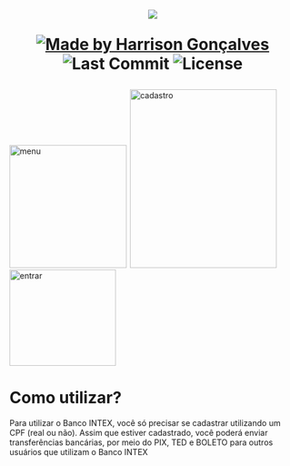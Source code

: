 <h1 align="center">
<img src="https://i.ibb.co/GtFZJw2/intex.png">
</a>

<p align="center">
  <a href="https://github.com/harrisongoncalves">
    <img alt="Made by Harrison Gonçalves" src="https://img.shields.io/badge/made%20by-Harrison%20Gonçalves-brightgreen">
  </a>
<img alt="Last Commit" src="https://img.shields.io/github/last-commit/harrisongoncalves/BancoINTEX">
<img alt="License" src="https://shields.io/badge/license-MIT-green">
</h1>

<div>
    <img src="https://i.ibb.co/Gdmk49H/menu.png" alt="menu" width="206" height="216" style="margin-right:2px;">
    <img src="https://i.ibb.co/w0RY90s/cadastrar.png" alt="cadastro" width="258" height="314" style="margin-right:-2px;">
    <img src="https://i.ibb.co/jkqvGCt/entrar.png" alt="entrar" width="187" height="169">
</div>

<h1>
Como utilizar?
</h1>
  
<p>Para utilizar o Banco INTEX, você só precisar se cadastrar utilizando um CPF (real ou não). Assim que estiver cadastrado, você poderá enviar transferências bancárias, por meio do PIX, TED e BOLETO para outros usuários que utilizam o Banco INTEX</p>
